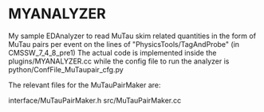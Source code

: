 # MYANALYZER
My sample EDAnalyzer to read MuTau skim related quantities in the form of MuTau pairs per event on the lines of "PhysicsTools/TagAndProbe" (in CMSSW_7_4_8_pre1)
The actual code is implemented inside the plugins/MYANALYZER.cc while the config file to run the analyzer is 
python/ConfFile_MuTaupair_cfg.py

The relevant files for the MuTauPairMaker are: 

interface/MuTauPairMaker.h
src/MuTauPairMaker.cc